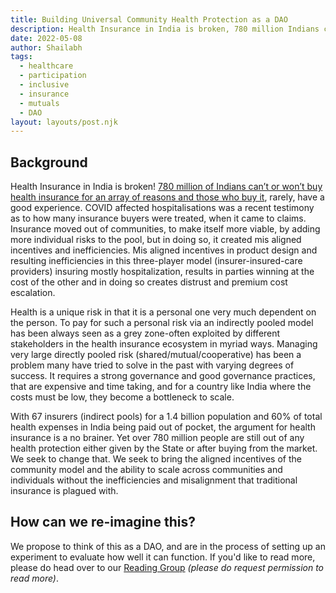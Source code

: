 ```yaml
---
title: Building Universal Community Health Protection as a DAO
description: Health Insurance in India is broken, 780 million Indians can’t or won’t buy health insurance!
date: 2022-05-08
author: Shailabh
tags:
  - healthcare
  - participation
  - inclusive
  - insurance
  - mutuals
  - DAO
layout: layouts/post.njk
---
```

## Background
<p>Health Insurance in India is broken! <u>780 million of Indians
can’t or won’t buy health insurance for an array of reasons and those
who buy it</u>, rarely, have a good experience. COVID affected
hospitalisations was a recent testimony as to how many insurance
buyers were treated, when it came to claims. Insurance moved out of
communities, to make itself more viable, by adding more individual
risks to the pool, but in doing so, it created mis aligned incentives
and inefficiencies. Mis aligned incentives in product design and
resulting inefficiencies in this three-player model
(insurer-insured-care providers) insuring mostly hospitalization,
results in parties winning at the cost of the other and in doing so
creates distrust and premium cost escalation. </p>

<p>Health is a unique risk in that it is a personal one very much
dependent on the person. To pay for such a personal risk via an
indirectly pooled model has been always seen as a grey zone-often
exploited by different stakeholders in the health insurance ecosystem
in myriad ways. Managing very large directly pooled risk
(shared/mutual/cooperative) has been a problem many have tried to
solve in the past with varying degrees of success. It requires a
strong governance and good governance practices, that are expensive
and time taking, and for a country like India where the costs must be
low, they become a bottleneck to scale.</p>

<p>With 67 insurers (indirect pools) for a 1.4 billion population and
60% of total health expenses in India being paid out of pocket, the
argument for health insurance is a no brainer. Yet over 780 million
people are still out of any health protection either given by the
State or after buying from the market. We seek to change that. We seek
to bring the aligned incentives of the community model and the ability
to scale across communities and individuals without the inefficiencies
and misalignment that traditional insurance is plagued with.</p>


## How can we re-imagine this?
We propose to think of this as a DAO, and are in the process of
setting up an experiment to evaluate how well it can function. If
you'd like to read more, please do head over to our <a
href="https://drive.google.com/drive/folders/1Sh7tXZyU2iO6tMwiLiIYdXbkTq1j_pWJ?usp=sharing">Reading
Group</a> <i>(please do request permission to read more)</i>.
